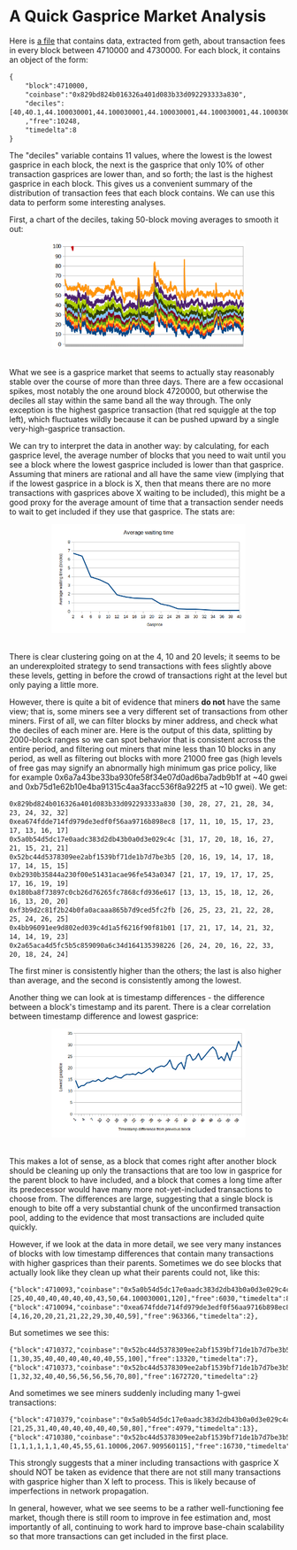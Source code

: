 [category]: <> (General)
[date]: <> (2017/12/14)
[title]: <> (A Quick Gasprice Market Analysis)
[pandoc]: <> ()

# A Quick Gasprice Market Analysis



Here is [a file](/images/gas-analysis-files/gas_analysis.json) that contains data, extracted from geth, about transaction fees in every block between 4710000 and 4730000. For each block, it contains an object of the form:

```
{
    "block":4710000,
    "coinbase":"0x829bd824b016326a401d083b33d092293333a830",
    "deciles":[40,40.1,44.100030001,44.100030001,44.100030001,44.100030001,44.100030001,44.100030001,50,66.150044,100]
    ,"free":10248,
    "timedelta":8
}
```

The "deciles" variable contains 11 values, where the lowest is the lowest gasprice in each block, the next is the gasprice that only 10% of other transaction gasprices are lower than, and so forth; the last is the highest gasprice in each block. This gives us a convenient summary of the distribution of transaction fees that each block contains. We can use this data to perform some interesting analyses.

First, a chart of the deciles, taking 50-block moving averages to smooth it out:

<center>
<img src="/images/gas-analysis-files/gas_anal1.png" style="width:350px"/>
</center><br>

What we see is a gasprice market that seems to actually stay reasonably stable over the course of more than three days. There are a few occasional spikes, most notably the one around block 4720000, but otherwise the deciles all stay within the same band all the way through. The only exception is the highest gasprice transaction (that red squiggle at the top left), which fluctuates wildly because it can be pushed upward by a single very-high-gasprice transaction.

We can try to interpret the data in another way: by calculating, for each gasprice level, the average number of blocks that you need to wait until you see a block where the lowest gasprice included is lower than that gasprice. Assuming that miners are rational and all have the same view (implying that if the lowest gasprice in a block is X, then that means there are no more transactions with gasprices above X waiting to be included), this might be a good proxy for the average amount of time that a transaction sender needs to wait to get included if they use that gasprice. The stats are:

<center>
<img src="/images/gas-analysis-files/gas_anal2.png" style="width:350px"/>
</center><br>

There is clear clustering going on at the 4, 10 and 20 levels; it seems to be an underexploited strategy to send transactions with fees slightly above these levels, getting in before the crowd of transactions right at the level but only paying a little more.

However, there is quite a bit of evidence that miners **do not** have the same view; that is, some miners see a very different set of transactions from other miners. First of all, we can filter blocks by miner address, and check what the deciles of each miner are. Here is the output of this data, splitting by 2000-block ranges so we can spot behavior that is consistent across the entire period, and filtering out miners that mine less than 10 blocks in any period, as well as filtering out blocks with more 21000 free gas (high levels of free gas may signify an abnormally high minimum gas price policy, like for example 0x6a7a43be33ba930fe58f34e07d0ad6ba7adb9b1f at ~40 gwei and 0xb75d1e62b10e4ba91315c4aa3facc536f8a922f5 at ~10 gwei). We get:

    0x829bd824b016326a401d083b33d092293333a830 [30, 28, 27, 21, 28, 34, 23, 24, 32, 32]
    0xea674fdde714fd979de3edf0f56aa9716b898ec8 [17, 11, 10, 15, 17, 23, 17, 13, 16, 17]
    0x5a0b54d5dc17e0aadc383d2db43b0a0d3e029c4c [31, 17, 20, 18, 16, 27, 21, 15, 21, 21]
    0x52bc44d5378309ee2abf1539bf71de1b7d7be3b5 [20, 16, 19, 14, 17, 18, 17, 14, 15, 15]
    0xb2930b35844a230f00e51431acae96fe543a0347 [21, 17, 19, 17, 17, 25, 17, 16, 19, 19]
    0x180ba8f73897c0cb26d76265fc7868cfd936e617 [13, 13, 15, 18, 12, 26, 16, 13, 20, 20]
    0xf3b9d2c81f2b24b0fa0acaaa865b7d9ced5fc2fb [26, 25, 23, 21, 22, 28, 25, 24, 26, 25]
    0x4bb96091ee9d802ed039c4d1a5f6216f90f81b01 [17, 21, 17, 14, 21, 32, 14, 14, 19, 23]
    0x2a65aca4d5fc5b5c859090a6c34d164135398226 [26, 24, 20, 16, 22, 33, 20, 18, 24, 24]

The first miner is consistently higher than the others; the last is also higher than average, and the second is consistently among the lowest.

Another thing we can look at is timestamp differences - the difference between a block's timestamp and its parent. There is a clear correlation between timestamp difference and lowest gasprice:

<center>
<img src="/images/gas-analysis-files/gas_anal3.png" style="width:350px"/>
</center><br>

This makes a lot of sense, as a block that comes right after another block should be cleaning up only the transactions that are too low in gasprice for the parent block to have included, and a block that comes a long time after its predecessor would have many more not-yet-included transactions to choose from. The differences are large, suggesting that a single block is enough to bite off a very substantial chunk of the unconfirmed transaction pool, adding to the evidence that most transactions are included quite quickly.

However, if we look at the data in more detail, we see very many instances of blocks with low timestamp differences that contain many transactions with higher gasprices than their parents. Sometimes we do see blocks that actually look like they clean up what their parents could not, like this:

```
{"block":4710093,"coinbase":"0x5a0b54d5dc17e0aadc383d2db43b0a0d3e029c4c","deciles":[25,40,40,40,40,40,40,43,50,64.100030001,120],"free":6030,"timedelta":8},
{"block":4710094,"coinbase":"0xea674fdde714fd979de3edf0f56aa9716b898ec8","deciles":[4,16,20,20,21,21,22,29,30,40,59],"free":963366,"timedelta":2},
```

But sometimes we see this:

```
{"block":4710372,"coinbase":"0x52bc44d5378309ee2abf1539bf71de1b7d7be3b5","deciles":[1,30,35,40,40,40,40,40,40,55,100],"free":13320,"timedelta":7},
{"block":4710373,"coinbase":"0x52bc44d5378309ee2abf1539bf71de1b7d7be3b5","deciles":[1,32,32,40,40,56,56,56,56,70,80],"free":1672720,"timedelta":2}
```

And sometimes we see miners suddenly including many 1-gwei transactions:

```
{"block":4710379,"coinbase":"0x5a0b54d5dc17e0aadc383d2db43b0a0d3e029c4c","deciles":[21,25,31,40,40,40,40,40,40,50,80],"free":4979,"timedelta":13},
{"block":4710380,"coinbase":"0x52bc44d5378309ee2abf1539bf71de1b7d7be3b5","deciles":[1,1,1,1,1,1,40,45,55,61.10006,2067.909560115],"free":16730,"timedelta":35}
```

This strongly suggests that a miner including transactions with gasprice X should NOT be taken as evidence that there are not still many transactions with gasprice higher than X left to process. This is likely because of imperfections in network propagation.

In general, however, what we see seems to be a rather well-functioning fee market, though there is still room to improve in fee estimation and, most importantly of all, continuing to work hard to improve base-chain scalability so that more transactions can get included in the first place.
